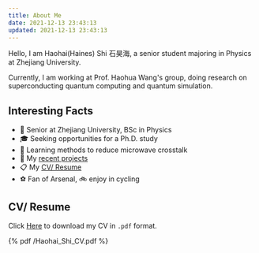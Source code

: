 ```yaml
---
title: About Me
date: 2021-12-13 23:43:13
updated: 2021-12-13 23:43:13
---
```


Hello, I am Haohai(Haines) Shi 石昊海, a senior student majoring in Physics at Zhejiang University.

Currently, I am working at Prof. Haohua Wang's group, doing research on superconducting quantum computing and quantum simulation.

## Interesting Facts

* 💬 Senior at Zhejiang University, BSc in Physics
* 🎓 Seeking opportunities for a Ph.D. study
* 🌱 Learning methods to reduce microwave crosstalk
* 💼 My [recent projects](/categories/gallery/)
* 📋 My [CV/ Resume](#CV/-Resume)
* ⚽ Fan of Arsenal, 🚲 enjoy in cycling

## CV/ Resume

Click [Here](/Haohai_Shi_CV.pdf) to download my CV in `.pdf` format.

{% pdf /Haohai_Shi_CV.pdf %}